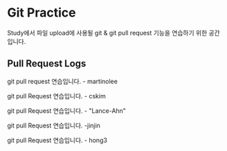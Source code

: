 # Git Practice

Study에서 파일 upload에 사용될 git & git pull request 기능을 연습하기 위한 공간입니다.

## Pull Request Logs

git pull request 연습입니다. - martinolee

git pull Request 연습입니다. - cskim

git pull Request 연습입니다. - "Lance-Ahn"

git pull Request 연습입니다. -jinjin

git pull Request 연습입니다. - hong3
